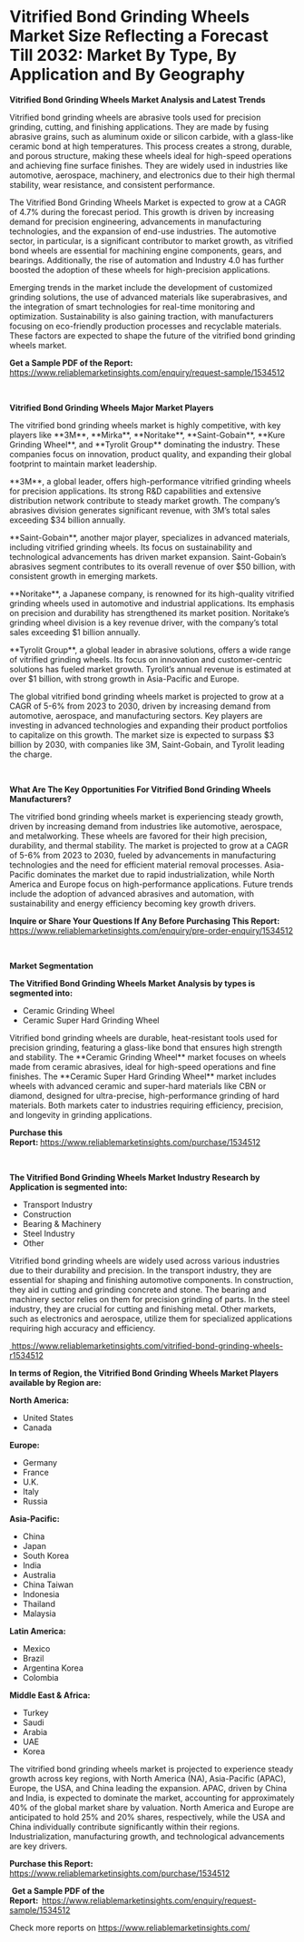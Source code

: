 <p><h1>Vitrified Bond Grinding Wheels Market Size Reflecting a Forecast Till 2032: Market By Type, By Application and By Geography</h1></p><p><strong>Vitrified Bond Grinding Wheels Market Analysis and Latest Trends</strong></p>
<p><p>Vitrified bond grinding wheels are abrasive tools used for precision grinding, cutting, and finishing applications. They are made by fusing abrasive grains, such as aluminum oxide or silicon carbide, with a glass-like ceramic bond at high temperatures. This process creates a strong, durable, and porous structure, making these wheels ideal for high-speed operations and achieving fine surface finishes. They are widely used in industries like automotive, aerospace, machinery, and electronics due to their high thermal stability, wear resistance, and consistent performance.</p><p>The Vitrified Bond Grinding Wheels Market is expected to grow at a CAGR of 4.7% during the forecast period. This growth is driven by increasing demand for precision engineering, advancements in manufacturing technologies, and the expansion of end-use industries. The automotive sector, in particular, is a significant contributor to market growth, as vitrified bond wheels are essential for machining engine components, gears, and bearings. Additionally, the rise of automation and Industry 4.0 has further boosted the adoption of these wheels for high-precision applications.</p><p>Emerging trends in the market include the development of customized grinding solutions, the use of advanced materials like superabrasives, and the integration of smart technologies for real-time monitoring and optimization. Sustainability is also gaining traction, with manufacturers focusing on eco-friendly production processes and recyclable materials. These factors are expected to shape the future of the vitrified bond grinding wheels market.</p></p>
<p><strong>Get a Sample PDF of the Report:&nbsp;</strong> <a href="https://www.reliablemarketinsights.com/enquiry/request-sample/1534512?utm_campaign=1894&utm_medium=2&utm_source=Github&utm_content=ia&utm_term=26012025&utm_id=vitrified-bond-grinding-wheels">https://www.reliablemarketinsights.com/enquiry/request-sample/1534512</a></p>
<p>&nbsp;</p>
<p><strong>Vitrified Bond Grinding Wheels Major Market Players</strong></p>
<p><p>The vitrified bond grinding wheels market is highly competitive, with key players like **3M**, **Mirka**, **Noritake**, **Saint-Gobain**, **Kure Grinding Wheel**, and **Tyrolit Group** dominating the industry. These companies focus on innovation, product quality, and expanding their global footprint to maintain market leadership.</p><p>**3M**, a global leader, offers high-performance vitrified grinding wheels for precision applications. Its strong R&D capabilities and extensive distribution network contribute to steady market growth. The company’s abrasives division generates significant revenue, with 3M’s total sales exceeding $34 billion annually.</p><p>**Saint-Gobain**, another major player, specializes in advanced materials, including vitrified grinding wheels. Its focus on sustainability and technological advancements has driven market expansion. Saint-Gobain’s abrasives segment contributes to its overall revenue of over $50 billion, with consistent growth in emerging markets.</p><p>**Noritake**, a Japanese company, is renowned for its high-quality vitrified grinding wheels used in automotive and industrial applications. Its emphasis on precision and durability has strengthened its market position. Noritake’s grinding wheel division is a key revenue driver, with the company’s total sales exceeding $1 billion annually.</p><p>**Tyrolit Group**, a global leader in abrasive solutions, offers a wide range of vitrified grinding wheels. Its focus on innovation and customer-centric solutions has fueled market growth. Tyrolit’s annual revenue is estimated at over $1 billion, with strong growth in Asia-Pacific and Europe.</p><p>The global vitrified bond grinding wheels market is projected to grow at a CAGR of 5-6% from 2023 to 2030, driven by increasing demand from automotive, aerospace, and manufacturing sectors. Key players are investing in advanced technologies and expanding their product portfolios to capitalize on this growth. The market size is expected to surpass $3 billion by 2030, with companies like 3M, Saint-Gobain, and Tyrolit leading the charge.</p></p>
<p>&nbsp;</p>
<p><strong>What Are The Key Opportunities For Vitrified Bond Grinding Wheels Manufacturers?</strong></p>
<p><p>The vitrified bond grinding wheels market is experiencing steady growth, driven by increasing demand from industries like automotive, aerospace, and metalworking. These wheels are favored for their high precision, durability, and thermal stability. The market is projected to grow at a CAGR of 5-6% from 2023 to 2030, fueled by advancements in manufacturing technologies and the need for efficient material removal processes. Asia-Pacific dominates the market due to rapid industrialization, while North America and Europe focus on high-performance applications. Future trends include the adoption of advanced abrasives and automation, with sustainability and energy efficiency becoming key growth drivers.</p></p>
<p><strong>Inquire or Share Your Questions If Any Before Purchasing This Report:</strong> <a href="https://www.reliablemarketinsights.com/enquiry/pre-order-enquiry/1534512?utm_campaign=1894&utm_medium=2&utm_source=Github&utm_content=ia&utm_term=26012025&utm_id=vitrified-bond-grinding-wheels">https://www.reliablemarketinsights.com/enquiry/pre-order-enquiry/1534512</a></p>
<p>&nbsp;</p>
<p><strong>Market Segmentation</strong></p>
<p><strong>The Vitrified Bond Grinding Wheels Market Analysis by types is segmented into:</strong></p>
<p><ul><li>Ceramic Grinding Wheel</li><li>Ceramic Super Hard Grinding Wheel</li></ul></p>
<p><p>Vitrified bond grinding wheels are durable, heat-resistant tools used for precision grinding, featuring a glass-like bond that ensures high strength and stability. The **Ceramic Grinding Wheel** market focuses on wheels made from ceramic abrasives, ideal for high-speed operations and fine finishes. The **Ceramic Super Hard Grinding Wheel** market includes wheels with advanced ceramic and super-hard materials like CBN or diamond, designed for ultra-precise, high-performance grinding of hard materials. Both markets cater to industries requiring efficiency, precision, and longevity in grinding applications.</p></p>
<p><strong>Purchase this Report:&nbsp;</strong><a href="https://www.reliablemarketinsights.com/purchase/1534512?utm_campaign=1894&utm_medium=2&utm_source=Github&utm_content=ia&utm_term=26012025&utm_id=vitrified-bond-grinding-wheels">https://www.reliablemarketinsights.com/purchase/1534512</a></p>
<p>&nbsp;</p>
<p><strong>The Vitrified Bond Grinding Wheels Market Industry Research by Application is segmented into:</strong></p>
<p><ul><li>Transport Industry</li><li>Construction</li><li>Bearing & Machinery</li><li>Steel Industry</li><li>Other</li></ul></p>
<p><p>Vitrified bond grinding wheels are widely used across various industries due to their durability and precision. In the transport industry, they are essential for shaping and finishing automotive components. In construction, they aid in cutting and grinding concrete and stone. The bearing and machinery sector relies on them for precision grinding of parts. In the steel industry, they are crucial for cutting and finishing metal. Other markets, such as electronics and aerospace, utilize them for specialized applications requiring high accuracy and efficiency.</p></p>
<p><a href="https://www.reliablemarketinsights.com/vitrified-bond-grinding-wheels-r1534512?utm_campaign=1894&utm_medium=2&utm_source=Github&utm_content=ia&utm_term=26012025&utm_id=vitrified-bond-grinding-wheels">&nbsp;https://www.reliablemarketinsights.com/vitrified-bond-grinding-wheels-r1534512</a></p>
<p><strong>In terms of Region, the Vitrified Bond Grinding Wheels Market Players available by Region are:</strong></p>
<p>
    <p> <strong> North America: </strong>
        <ul>
            <li>United States</li>
            <li>Canada</li>
        </ul>
        </p> 
    <p> <strong> Europe: </strong>
        <ul>
            <li>Germany</li>
            <li>France</li>
            <li>U.K.</li>
            <li>Italy</li>
            <li>Russia</li>
        </ul>
        </p> 
    <p> <strong> Asia-Pacific: </strong>
        <ul>
            <li>China</li>
            <li>Japan</li>
            <li>South Korea</li>
            <li>India</li>
            <li>Australia</li>
            <li>China Taiwan</li>
            <li>Indonesia</li>
            <li>Thailand</li>
            <li>Malaysia</li>
        </ul>
        </p> 
    <p> <strong> Latin America: </strong>
        <ul>
            <li>Mexico</li>
            <li>Brazil</li>
            <li>Argentina Korea</li>
            <li>Colombia</li>
        </ul>
        </p> 
    <p> <strong> Middle East & Africa: </strong>
        <ul>
            <li>Turkey</li>
            <li>Saudi</li>
            <li>Arabia</li>
            <li>UAE</li>
            <li>Korea</li>
        </ul>
    </p>
    </p>
<p><p>The vitrified bond grinding wheels market is projected to experience steady growth across key regions, with North America (NA), Asia-Pacific (APAC), Europe, the USA, and China leading the expansion. APAC, driven by China and India, is expected to dominate the market, accounting for approximately 40% of the global market share by valuation. North America and Europe are anticipated to hold 25% and 20% shares, respectively, while the USA and China individually contribute significantly within their regions. Industrialization, manufacturing growth, and technological advancements are key drivers.</p></p>
<p><strong>Purchase this Report: </strong><a href="https://www.reliablemarketinsights.com/purchase/1534512?utm_campaign=1894&utm_medium=2&utm_source=Github&utm_content=ia&utm_term=26012025&utm_id=vitrified-bond-grinding-wheels">https://www.reliablemarketinsights.com/purchase/1534512</a></p>
<p>&nbsp;<strong>Get a Sample PDF of the Report:&nbsp;&nbsp;</strong><a href="https://www.reliablemarketinsights.com/enquiry/request-sample/1534512?utm_campaign=1894&utm_medium=2&utm_source=Github&utm_content=ia&utm_term=26012025&utm_id=vitrified-bond-grinding-wheels">https://www.reliablemarketinsights.com/enquiry/request-sample/1534512</a></p>
<p><strong></strong></p>
<p>Check more reports on <a href="https://www.reliablemarketinsights.com/?utm_campaign=1894&utm_medium=2&utm_source=Github&utm_content=ia&utm_term=26012025&utm_id=vitrified-bond-grinding-wheels">https://www.reliablemarketinsights.com/</a></p>